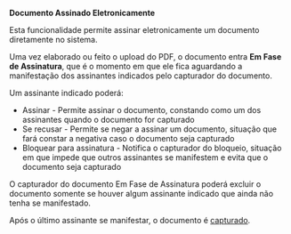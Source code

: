 **Documento Assinado Eletronicamente**

Esta funcionalidade permite assinar eletronicamente um documento diretamente no sistema.

Uma vez elaborado ou feito o upload do PDF, o documento entra **Em Fase de Assinatura**, que é o momento em que ele fica aguardando a manifestação dos assinantes indicados pelo capturador do documento.

Um assinante indicado poderá:

- Assinar - Permite assinar o documento, constando como um dos assinantes quando o documento for capturado
- Se recusar - Permite se negar a assinar um documento, situação que fará constar a negativa caso o documento seja capturado
- Bloquear para assinatura - Notifica o capturador do bloqueio, situação em que impede que outros assinantes se manifestem e evita que o documento seja capturado

O capturador do documento Em Fase de Assinatura poderá excluir o documento somente se houver algum assinante indicado que ainda não tenha se manifestado.

Após o último assinante se manifestar, o documento é [capturado](Captura.md).

